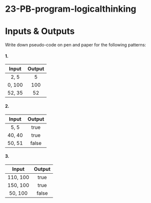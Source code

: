 # 23-PB-program-logicalthinking

# Inputs & Outputs

Write down pseudo-code on pen and paper for the following patterns:

#### 1.

| Input  | Output |
| :----: | :----: |
|  2, 5  |   5    |
| 0, 100 |  100   |
| 52, 35 |   52   |

#### 2.

| Input  | Output |
| :----: | :----: |
|  5, 5  |  true  |
| 40, 40 |  true  |
| 50, 51 | false  |

#### 3.

|  Input   | Output |
| :------: | :----: |
| 110, 100 |  true  |
| 150, 100 |  true  |
| 50, 100  | false  |
